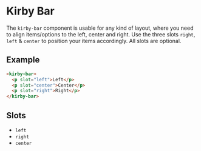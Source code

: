 # Kirby Bar

The `kirby-bar` component is usable for any kind of layout, where you need to align items/options to the left, center and right. Use the three slots `right`, `left` & `center` to position your items accordingly. All slots are optional.

## Example

```html
<kirby-bar>
  <p slot="left">Left</p>
  <p slot="center">Center</p>
  <p slot="right">Right</p>
</kirby-bar>
```

## Slots

- `left`
- `right`
- `center`
